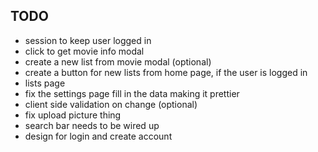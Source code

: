 ## TODO

* session to keep user logged in
* click to get movie info modal
* create a new list from movie modal (optional)
* create a button for new lists from home page, if the user is logged in
* lists page
* fix the settings page fill in the data making it prettier
* client side validation on change (optional)
* fix upload picture thing
* search bar needs to be wired up
* design for login and create account